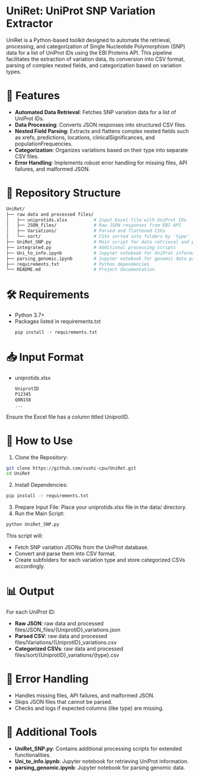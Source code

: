 # UniRet: UniProt SNP Variation Extractor
UniRet is a Python-based toolkit designed to automate the retrieval, processing, and categorization of Single Nucleotide Polymorphism (SNP) data for a list of UniProt IDs using the EBI Proteins API. This pipeline facilitates the extraction of variation data, its conversion into CSV format, parsing of complex nested fields, and categorization based on variation types.

# 🧬 Features
- **Automated Data Retrieval**: Fetches SNP variation data for a list of UniProt IDs.
- **Data Processing**: Converts JSON responses into structured CSV files.
- **Nested Field Parsing**: Extracts and flattens complex nested fields such as xrefs, predictions, locations, clinicalSignificances, and populationFrequencies.
- **Categorization**: Organizes variations based on their type into separate CSV files.
- **Error Handling**: Implements robust error handling for missing files, API failures, and malformed JSON.

# 📁 Repository Structure
```bash
UniRet/
├── raw data and processed files/
│   ├── uniprotids.xlsx          # Input Excel file with UniProt IDs
│   ├── JSON_files/              # Raw JSON responses from EBI API
│   ├── Variations/              # Parsed and flattened CSVs
│   └── sort/                    # CSVs sorted into folders by 'type'
├── UniRet_SNP.py                # Main script for data retrieval and processing
├── integrated.py                # Additional processing scripts
├── Uni_to_info.ipynb            # Jupyter notebook for UniProt information retrieval
├── parsing_genomic.ipynb        # Jupyter notebook for genomic data parsing
├── requirements.txt             # Python dependencies
└── README.md                    # Project documentation
```

# 🛠 Requirements

- Python 3.7+
- Packages listed in requirements.txt
  ```bash
  pip install -r requirements.txt
  ```

# 📥 Input Format

- uniprotids.xlsx
  ```bash
  UniprotID
  P12345
  Q8N158
  ...
  ```
Ensure the Excel file has a column titled UniprotID.

# 🚀 How to Use

1. Clone the Repository:
```bash
git clone https://github.com/sushi-cpu/UniRet.git
cd UniRet
```
2. Install Dependencies:
```bash
pip install -r requirements.txt
```
3. Prepare Input File:
Place your uniprotids.xlsx file in the data/ directory.
4. Run the Main Script:
```bash
python UniRet_SNP.py
```

This script will:

- Fetch SNP variation JSONs from the UniProt database.
- Convert and parse them into CSV format.
- Create subfolders for each variation type and store categorized CSVs accordingly.


# 📊 Output
For each UniProt ID:

- **Raw JSON**: raw data and processed files/JSON_files/{UniprotID}_variations.json
- **Parsed CSV**: raw data and processed files/Variations/{UniprotID}_variations.csv
- **Categorized CSVs**: raw data and processed files/sort/{UniprotID}_variations/{type}.csv

# 🧹 Error Handling

- Handles missing files, API failures, and malformed JSON.
- Skips JSON files that cannot be parsed.
- Checks and logs if expected columns (like type) are missing.

# 🧪 Additional Tools

- **UniRet_SNP.py**: Contains additional processing scripts for extended functionalities.
- **Uni_to_info.ipynb**: Jupyter notebook for retrieving UniProt information.
- **parsing_genomic.ipynb**: Jupyter notebook for parsing genomic data.

